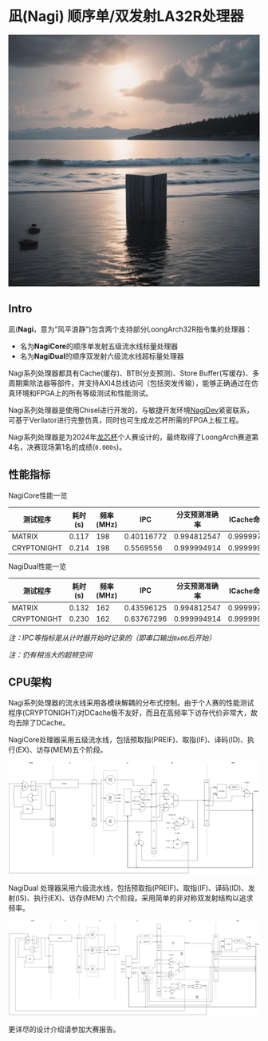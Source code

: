 # 凪(Nagi) 顺序单/双发射LA32R处理器

![Nagi](./docs/imgs/nagi.jpeg)

## Intro

凪(**Nagi**，意为“风平浪静”)包含两个支持部分LoongArch32R指令集的处理器：
- 名为**NagiCore**的顺序单发射五级流水线标量处理器
- 名为**NagiDual**的顺序双发射六级流水线超标量处理器

Nagi系列处理器都具有Cache(缓存)、BTB(分支预测)、Store Buffer(写缓存)、多周期乘除法器等部件，并支持AXI4总线访问（包括突发传输），能够正确通过在仿真环境和FPGA上的所有等级测试和性能测试。

Nagi系列处理器是使用Chisel进行开发的，与敏捷开发环境[NagiDev](https://github.com/MrAMS/Nagi)紧密联系，可基于Verilator进行完整仿真，同时也可生成龙芯杯所需的FPGA上板工程。

Nagi系列处理器是为2024年[龙芯杯](http://www.nscscc.com/)个人赛设计的，最终取得了LoongArch赛道第4名，决赛现场第1名的成绩(`0.000s`)。

## 性能指标

NagiCore性能一览

| 测试程序 | 耗时(s) | 频率(MHz) | IPC        | 分支预测准确率 | ICache命中率 |
| ----------- | ------- | --------- | ---------- | -------------- | ------------ |
| MATRIX      | 0.117   | 198       | 0.40116772 | 0.994812547    | 0.999997993  |
| CRYPTONIGHT | 0.214   | 198       | 0.5569556  | 0.999994914    | 0.99999922   |

NagiDual性能一览

| 测试程序 | 耗时(s) | 频率(MHz) | IPC        | 分支预测准确率 | ICache命中率 |
| ----------- | ------- | --------- | ---------- | -------------- | ------------ |
| MATRIX      | 0.132   | 162       | 0.43596125 | 0.994812547    | 0.999997562  |
| CRYPTONIGHT | 0.230   | 162       | 0.63767296  | 0.999994914    | 0.999999003   |

*注：IPC等指标是从计时器开始时记录的（即串口输出`0x06`后开始）*

*注：仍有相当大的超频空间*

## CPU架构

Nagi系列处理器的流水线采用各模块解耦的分布式控制。由于个人赛的性能测试程序(CRYPTONIGHT)对DCache极不友好，而且在高频率下访存代价非常大，故均去除了DCache。

NagiCore处理器采用五级流水线，包括预取指(PREIF)、取指(IF)、译码(ID)、执行(EX)、访存(MEM)五个阶段。

![NagiCore](./docs/imgs/nagicore-5-stages.drawio.png)

NagiDual 处理器采用六级流水线，包括预取指(PREIF)、取指(IF)、译码(ID)、发射(IS)、执行(EX)、访存(MEM) 六个阶段。采用简单的非对称双发射结构以追求频率。

![NagiDual](./docs/imgs/nagicore-dual.dual.drawio.png)

更详尽的设计介绍请参加大赛报告。